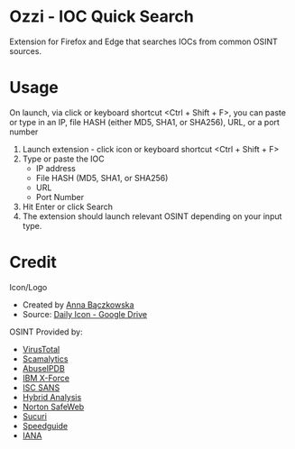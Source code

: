 # Ozzi - IOC Quick Search
Extension for Firefox and Edge that searches IOCs from common OSINT sources.

# Usage
On launch, via click or keyboard shortcut <Ctrl + Shift + F>, you can paste or type in an IP, file HASH (either MD5, SHA1, or SHA256), URL, or a port number
1. Launch extension - click icon or keyboard shortcut <Ctrl + Shift + F>
2. Type or paste the IOC 
    * IP address
    * File HASH (MD5, SHA1, or SHA256)
    * URL
    * Port Number
3. Hit Enter or click Search
4. The extension should launch relevant OSINT depending on your input type. 


# Credit
Icon/Logo
* Created by <a href="https://www.behance.net/annabaczkowska">Anna Bączkowska</a>
* Source: <a href="https://drive.google.com/drive/folders/1MoqsQjTPRNtln-7-H1mHB8JXkO_Pvuza">Daily Icon - Google Drive</a>

OSINT Provided by:
* <a href="https://www.virustotal.com/">VirusTotal</a>
* <a href="https://scamalytics.com/">Scamalytics</a>
* <a href="https://www.abuseipdb.com/">AbuseIPDB</a>
* <a href="https://exchange.xforce.ibmcloud.com/">IBM X-Force</a>
* <a href="https://isc.sans.edu/">ISC SANS</a>
* <a href="https://www.hybrid-analysis.com/">Hybrid Analysis</a>
* <a href="https://safeweb.norton.com/">Norton SafeWeb</a>
* <a href="https://sitecheck.sucuri.net/">Sucuri</a>
* <a href="https://www.speedguide.net/">Speedguide</a>
* <a href="https://www.iana.org/">IANA</a>
